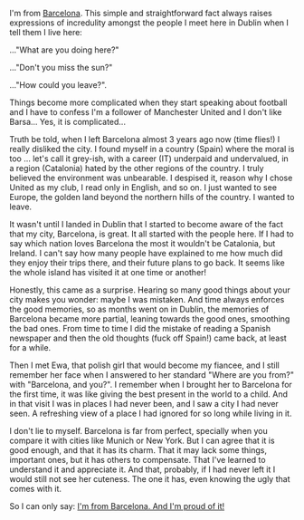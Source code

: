 I'm from [Barcelona](http://www.flickr.com/groups/barcelona/pool/). This simple and straightforward fact always raises expressions of incredulity amongst the people I meet here in Dublin when I tell them I live here:

..."What are you doing here?"

..."Don't you miss the sun?"

..."How could you leave?".

Things become more complicated when they start speaking about football and I have to confess I'm a follower of Manchester United and I don't like Barsa... Yes, it is complicated...

Truth be told, when I left Barcelona almost 3 years ago now (time flies!) I really disliked the city. I found myself in a country (Spain) where the moral is too ... let's call it grey-ish, with a career (IT) underpaid and undervalued, in a region (Catalonia) hated by the other regions of the country. I truly believed the environment was unbearable. I despised it, reason why I chose United as my club, I read only in English, and so on. I just wanted to see Europe, the golden land beyond the northern hills of the country. I wanted to leave.

It wasn't until I landed in Dublin that I started to become aware of the fact that my city, Barcelona, is great. It all started with the people here. If I had to say which nation loves Barcelona the most it wouldn't be Catalonia, but Ireland. I can't say how many people have explained to me how much did they enjoy their trips there, and their future plans to go back. It seems like the whole island has visited it at one time or another!

Honestly, this came as a surprise. Hearing so many good things about your city makes you wonder: maybe I was mistaken. And time always enforces the good memories, so as months went on in Dublin, the memories of Barcelona became more partial, leaning towards the good ones, smoothing the bad ones. From time to time I did the mistake of reading a Spanish newspaper and then the old thoughts (fuck off Spain!) came back, at least for a while.

Then I met Ewa, that polish girl that would become my fiancee, and I still remember her face when I answered to her standard "Where are you from?" with "Barcelona, and you?". I remember when I brought her to Barcelona for the first time, it was like giving the best present in the world to a child. And in that visit I was in places I had never been, and I saw a city I had never seen. A refreshing view of a place I had ignored for so long while living in it.

I don't lie to myself. Barcelona is far from perfect, specially when you compare it with cities like Munich or New York. But I can agree that it is good enough, and that it has its charm. That it may lack some things, important ones, but it has others to compensate. That I've learned to understand it and appreciate it. And that, probably, if I had never left it I would still not see her cuteness. The one it has, even knowing the ugly that comes with it.

So I can only say: [I'm from Barcelona. And I'm proud of it!][1]


  [1]: http://www.youtube.com/watch?v=4U6x3yNfeIM